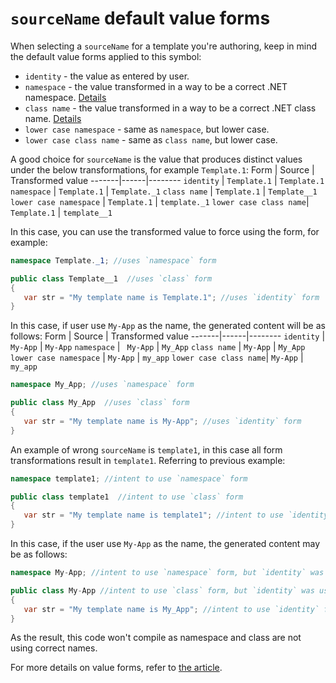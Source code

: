 # `sourceName` default value forms

When selecting a `sourceName` for a template you're authoring, keep in mind the default value forms applied to this symbol: 
- `identity` - the value as entered by user.
- `namespace` - the value transformed in a way to be a correct .NET namespace.  [Details](https://github.com/dotnet/templating/blob/b0b1283f8c96be35f1b65d4b0c1ec0534d86fc2f/src/Microsoft.TemplateEngine.Orchestrator.RunnableProjects/ValueForms/DefaultSafeNamespaceValueFormFactory.cs#L17-L59)
- `class name` - the value transformed in a way to be a correct .NET class name. [Details](https://github.com/dotnet/templating/blob/b0b1283f8c96be35f1b65d4b0c1ec0534d86fc2f/src/Microsoft.TemplateEngine.Orchestrator.RunnableProjects/ValueForms/DefaultSafeNameValueFormFactory.cs#L15-L21)
- `lower case namespace` - same as `namespace`, but lower case.
- `lower case class name` - same as `class name`, but lower case.

A good choice for `sourceName` is the value that produces distinct values under the below transformations, for example `Template.1`: 
Form | Source | Transformed value
-------|------|--------
`identity` | `Template.1` | `Template.1`
`namespace` | `Template.1` | `Template._1`
`class name`  | `Template.1` | `Template__1`
`lower case namespace` | `Template.1` | `template._1`
`lower case class name`| `Template.1` | `template__1`

In this case, you can use the transformed value to force using the form, for example:
```csharp
namespace Template._1; //uses `namespace` form

public class Template__1  //uses `class` form
{
   var str = "My template name is Template.1"; //uses `identity` form
}
```

In this case, if user use `My-App` as the name, the generated content will be as follows:
Form | Source | Transformed value
-------|------|--------
`identity` | ` My-App` | `My-App`
`namespace` | ` My-App` | `My_App`
`class name`  | `My-App` | `My_App`
`lower case namespace` | `My-App` | `my_app`
`lower case class name`| `My-App` | `my_app`

```csharp
namespace My_App; //uses `namespace` form

public class My_App  //uses `class` form
{
   var str = "My template name is My-App"; //uses `identity` form
}
```

An example of wrong `sourceName` is `template1`, in this case all form transformations result in `template1`.
Referring to previous example:
```csharp
namespace template1; //intent to use `namespace` form

public class template1  //intent to use `class` form
{
   var str = "My template name is template1"; //intent to use `identity` form
}
```

In this case, if the user use `My-App` as the name, the generated content may be as follows:
```csharp
namespace My-App; //intent to use `namespace` form, but `identity` was used instead. It is not guaranteed which of `My-App`, `My_App`, `my_app` will be used here.

public class My-App //intent to use `class` form, but `identity` was used instead
{
   var str = "My template name is My_App"; //intent to use `identity` form, but `namespace` was used instead
}
```

As the result, this code won't compile as namespace and class are not using correct names.

For more details on value forms, refer to [the article](Value-Forms.md).